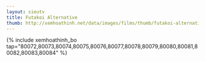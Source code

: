 ```yaml
---
layout: sieutv
title: Futakoi Alternative
thumb: http://xemhoathinh.net/data/images/films/thumb/futakoi-alternative-futakoi-alternative-2012.jpg
---
```

{% include xemhoathinh_bo tap="80072,80073,80074,80075,80076,80077,80078,80079,80080,80081,80082,80083,80084" %} 
